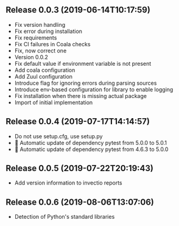 
## Release 0.0.3 (2019-06-14T10:17:59)
* Fix version handling
* Fix error during installation
* Fix requirements
* Fix CI failures in Coala checks
* Fix, now correct one
* Version 0.0.2
* Fix default value if environment variable is not present
* Add coala configuration
* Add Zuul configuration
* Introduce flag for ignoring errors during parsing sources
* Introduce env-based configuration for library to enable logging
* Fix installation when there is missing actual package
* Import of initial implementation

## Release 0.0.4 (2019-07-17T14:14:57)
* Do not use setup.cfg, use setup.py
* :pushpin: Automatic update of dependency pytest from 5.0.0 to 5.0.1
* :pushpin: Automatic update of dependency pytest from 4.6.3 to 5.0.0

## Release 0.0.5 (2019-07-22T20:19:43)
* Add version information to invectio reports

## Release 0.0.6 (2019-08-06T13:07:06)
* Detection of Python's standard libraries
